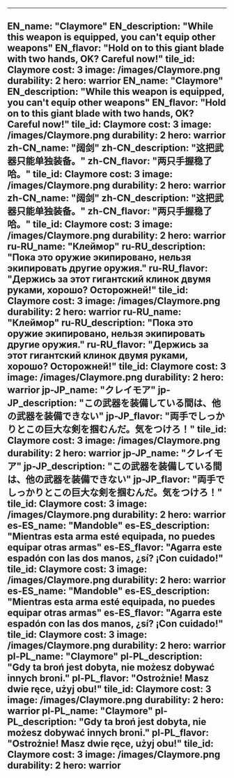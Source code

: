 ---

EN_name: "Claymore"
EN_description: "While this weapon is equipped, you can't equip other weapons"
EN_flavor: "Hold on to this giant blade with two hands, OK? Careful now!"
tile_id: Claymore
cost: 3
image: /images/Claymore.png
durability: 2
hero: warrior
EN_name: "Claymore"
EN_description: "While this weapon is equipped, you can't equip other weapons"
EN_flavor: "Hold on to this giant blade with two hands, OK? Careful now!"
tile_id: Claymore
cost: 3
image: /images/Claymore.png
durability: 2
hero: warrior
zh-CN_name: "阔剑"
zh-CN_description: "这把武器只能单独装备。"
zh-CN_flavor: "两只手握稳了哈。"
tile_id: Claymore
cost: 3
image: /images/Claymore.png
durability: 2
hero: warrior
zh-CN_name: "阔剑"
zh-CN_description: "这把武器只能单独装备。"
zh-CN_flavor: "两只手握稳了哈。"
tile_id: Claymore
cost: 3
image: /images/Claymore.png
durability: 2
hero: warrior
ru-RU_name: "Клеймор"
ru-RU_description: "Пока это оружие экипировано, нельзя экипировать другие оружия."
ru-RU_flavor: "Держись за этот гигантский клинок двумя руками, хорошо? Осторожней!"
tile_id: Claymore
cost: 3
image: /images/Claymore.png
durability: 2
hero: warrior
ru-RU_name: "Клеймор"
ru-RU_description: "Пока это оружие экипировано, нельзя экипировать другие оружия."
ru-RU_flavor: "Держись за этот гигантский клинок двумя руками, хорошо? Осторожней!"
tile_id: Claymore
cost: 3
image: /images/Claymore.png
durability: 2
hero: warrior
jp-JP_name: "クレイモア"
jp-JP_description: "この武器を装備している間は、他の武器を装備できない"
jp-JP_flavor: "両手でしっかりとこの巨大な剣を掴むんだ。気をつけろ！"
tile_id: Claymore
cost: 3
image: /images/Claymore.png
durability: 2
hero: warrior
jp-JP_name: "クレイモア"
jp-JP_description: "この武器を装備している間は、他の武器を装備できない"
jp-JP_flavor: "両手でしっかりとこの巨大な剣を掴むんだ。気をつけろ！"
tile_id: Claymore
cost: 3
image: /images/Claymore.png
durability: 2
hero: warrior
es-ES_name: "Mandoble"
es-ES_description: "Mientras esta arma esté equipada, no puedes equipar otras armas"
es-ES_flavor: "Agarra este espadón con las dos manos, ¿sí? ¡Con cuidado!"
tile_id: Claymore
cost: 3
image: /images/Claymore.png
durability: 2
hero: warrior
es-ES_name: "Mandoble"
es-ES_description: "Mientras esta arma esté equipada, no puedes equipar otras armas"
es-ES_flavor: "Agarra este espadón con las dos manos, ¿sí? ¡Con cuidado!"
tile_id: Claymore
cost: 3
image: /images/Claymore.png
durability: 2
hero: warrior
pl-PL_name: "Claymore"
pl-PL_description: "Gdy ta broń jest dobyta, nie możesz dobywać innych broni."
pl-PL_flavor: "Ostrożnie! Masz dwie ręce, użyj obu!"
tile_id: Claymore
cost: 3
image: /images/Claymore.png
durability: 2
hero: warrior
pl-PL_name: "Claymore"
pl-PL_description: "Gdy ta broń jest dobyta, nie możesz dobywać innych broni."
pl-PL_flavor: "Ostrożnie! Masz dwie ręce, użyj obu!"
tile_id: Claymore
cost: 3
image: /images/Claymore.png
durability: 2
hero: warrior
---